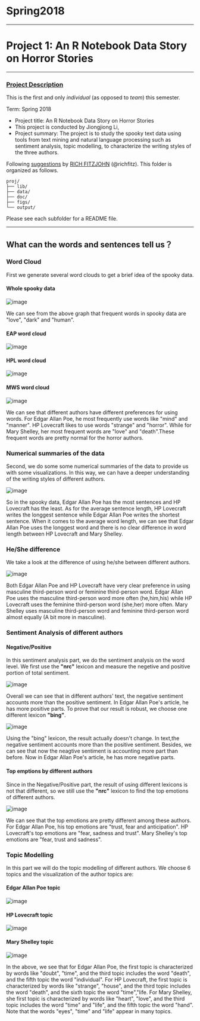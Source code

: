 ﻿# Spring2018
----
# Project 1: An R Notebook Data Story on Horror Stories

----


### [Project Description](doc/)
This is the first and only *individual* (as opposed to *team*) this semester. 

Term: Spring 2018

+ Project title: An R Notebook Data Story on Horror Stories
+ This project is conducted by Jiongjiong Li, 
+ Project summary: The project is to study the spooky text data using tools from text mining and natural language processing such as sentiment analysis, topic modelling, to characterize the writing styles of the three authors.

Following [suggestions](http://nicercode.github.io/blog/2013-04-05-projects/) by [RICH FITZJOHN](http://nicercode.github.io/about/#Team) (@richfitz). This folder is organized as follows.

```
proj/
├── lib/
├── data/
├── doc/
├── figs/
└── output/
```

Please see each subfolder for a README file.

----
## What can the words and sentences tell us？
### Word Cloud
First we generate several word clouds to get a brief idea of the spooky data.
#### Whole spooky data

![image](figs/whol_cloud.png)

We can see from the above graph that frequent words in spooky data are "love", "dark" and "human".
#### EAP word cloud

![image](figs/EAP_cloud.png)

#### HPL word cloud

![image](figs/HPL_cloud.png)

#### MWS word cloud

![image](figs/MWS_cloud.png)

We can see that different authors have different preferences for using words. For Edgar Allan Poe, he most frequently use words like "mind" and "manner".  HP Lovecraft likes to use words "strange" and "horror". While for Mary Shelley, her most frequent words are "love" and "death".These frequent words are pretty normal for the horror authors.
### Numerical summaries of the data
Second, we do some some numerical summaries of the data to provide us with some visualizations. In this way, we can have a deeper understanding of the writing styles of different authors.

![image](figs/author_compare.png)

So in the spooky data, Edgar Allan Poe has the most sentences and HP Lovecraft has the least. As for the average sentence length, HP Lovecraft writes the longgest sentence while Edgar Allan Poe writes the shortest sentence. When it comes to the average word length, we can see that Edgar Allan Poe uses the longgest word and there is no clear difference in word length between HP Lovecraft and Mary Shelley.
### He/She difference
We take a look at the difference of using he/she between different authors.

![image](figs/gender_difference.png)

Both Edgar Allan Poe and HP Lovecraft have very clear preference in using masculine third-person word or feminine third-person word. Edgar Allan Poe uses the masculine third-person word more often (he,him,his) while HP Lovecraft uses the feminine third-person word (she,her) more often. Mary Shelley uses masculine third-person word and feminine third-person word almost equally (A bit more in masculine).
### Sentiment Analysis of different authors
#### Negative/Positive
In this sentiment analysis part, we do the sentiment analysis on the word level.
We first use the **"nrc"** lexicon and measure the negetive and positive portion of total sentiment.

![image](figs/nrc_pos.png)

Overall we can see that in different authors' text, the negative sentiment accounts more than the positive sentiment. In Edgar Allan Poe's article, he has more positive parts.
To prove that our result is robust, we choose one different lexicon **"bing"**.

![image](figs/bing_pos.png)

Using the "bing" lexicon, the result actually doesn't change. In text,the negative sentiment accounts more than the positive sentiment. Besides, we can see that now the neagtive sentiment is accounting more part than before. Now in Edgar Allan Poe's article, he has more negative parts.
#### Top emptions by different authors
Since in the Negative/Positive part, the result of using different lexicons is not that different, so we still use the **"nrc"** lexicon to find the top emotions of different authors.

![image](figs/emotion_difference.png)

We can see that the top emotions are pretty different among these authors. For Edgar Allan Poe, his top emotions are "trust, fear and anticipation". HP Lovecraft's top emotions are "fear, sadness and trust". Mary Shelley's top emotions are "fear, trust and sadness".
### Topic Modelling
In this part we will do the topic modelling of different authors. We choose 6 topics and the visualization of the author topics are:
#### Edgar Allan Poe topic

![image](figs/EAP_topic.png)

#### HP Lovecraft topic

![image](figs/HPL_topic.png)

#### Mary Shelley topic

![image](figs/MWS_topic.png)

In the above, we see that for Edgar Allan Poe, the first topic is characterized by words like "doubt", "time", and the third topic includes the word "death", and the fifth topic the word "individual". For HP Lovecraft,  the first topic is characterized by words like "strange", "house", and the third topic includes the word "death", and the sixth topic the word "time","life. For Mary Shelley, she first topic is characterized by words like "heart", "love", and the third topic includes the word "time" and "life", and the fifth topic the word "hand". Note that the words "eyes", "time" and "life" appear in many topics.  